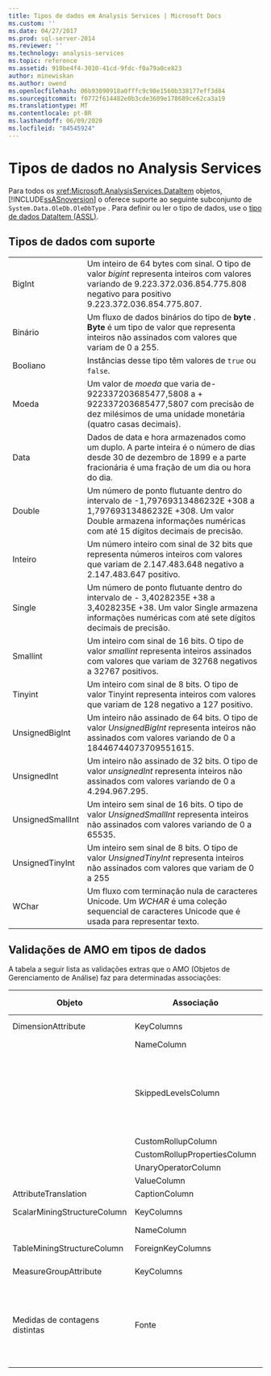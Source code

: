 ```yaml
---
title: Tipos de dados em Analysis Services | Microsoft Docs
ms.custom: ''
ms.date: 04/27/2017
ms.prod: sql-server-2014
ms.reviewer: ''
ms.technology: analysis-services
ms.topic: reference
ms.assetid: 910be4f4-3010-41cd-9fdc-f0a79a0ce823
author: minewiskan
ms.author: owend
ms.openlocfilehash: 06b93090918a0fffc9c98e1560b338177eff3d84
ms.sourcegitcommit: f0772f614482e0b3cde3609e178689ce62ca3a19
ms.translationtype: MT
ms.contentlocale: pt-BR
ms.lasthandoff: 06/09/2020
ms.locfileid: "84545924"
---
```

# <a name="data-types-in-analysis-services"></a>Tipos de dados no Analysis Services
  Para todos os <xref:Microsoft.AnalysisServices.DataItem> objetos, [!INCLUDE[ssASnoversion](../../../includes/ssasnoversion-md.md)] o oferece suporte ao seguinte subconjunto de `System.Data.OleDb.OleDbType` . Para definir ou ler o tipo de dados, use o [tipo de dados DataItem &#40;ASSL&#41;](https://docs.microsoft.com/bi-reference/assl/data-type/dataitem-data-type-assl).  
  
## <a name="supported-data-types"></a>Tipos de dados com suporte  
  
|||  
|-|-|  
|BigInt|Um inteiro de 64 bytes com sinal. O tipo de valor *bigint* representa inteiros com valores variando de 9.223.372.036.854.775.808 negativo para positivo 9.223.372.036.854.775.807.|  
|Binário|Um fluxo de dados binários do tipo de **byte** . **Byte** é um tipo de valor que representa inteiros não assinados com valores que variam de 0 a 255.|  
|Booliano|Instâncias desse tipo têm valores de `true` ou `false`.|  
|Moeda|Um valor de *moeda* que varia de-922337203685477,5808 a + 922337203685477,5807 com precisão de dez milésimos de uma unidade monetária (quatro casas decimais).|  
|Data|Dados de data e hora armazenados como um duplo. A parte inteira é o número de dias desde 30 de dezembro de 1899 e a parte fracionária é uma fração de um dia ou hora do dia.|  
|Double|Um número de ponto flutuante dentro do intervalo de -1,79769313486232E +308 a 1,79769313486232E +308. Um valor Double armazena informações numéricas com até 15 dígitos decimais de precisão.|  
|Inteiro|Um número inteiro com sinal de 32 bits que representa números inteiros com valores que variam de 2.147.483.648 negativo a 2.147.483.647 positivo.|  
|Single|Um número de ponto flutuante dentro do intervalo de - 3,4028235E +38 a 3,4028235E +38. Um valor Single armazena informações numéricas com até sete dígitos decimais de precisão.|  
|Smallint|Um inteiro com sinal de 16 bits. O tipo de valor *smallint* representa inteiros assinados com valores que variam de 32768 negativos a 32767 positivos.|  
|Tinyint|Um inteiro com sinal de 8 bits. O tipo de valor Tinyint representa inteiros com valores que variam de 128 negativo a 127 positivo.|  
|UnsignedBigInt|Um inteiro não assinado de 64 bits. O tipo de valor *UnsignedBigInt* representa inteiros não assinados com valores variando de 0 a 18446744073709551615.|  
|UnsignedInt|Um inteiro não assinado de 32 bits. O tipo de valor *unsignedInt* representa inteiros não assinados com valores variando de 0 a 4.294.967.295.|  
|UnsignedSmallInt|Um inteiro sem sinal de 16 bits. O tipo de valor *UnsignedSmallInt* representa inteiros não assinados com valores variando de 0 a 65535.|  
|UnsignedTinyInt|Um inteiro sem sinal de 8 bits. O tipo de valor *UnsignedTinyInt* representa inteiros não assinados com valores que variam de 0 a 255|  
|WChar|Um fluxo com terminação nula de caracteres Unicode. Um *WCHAR* é uma coleção sequencial de caracteres Unicode que é usada para representar texto.|  
  
## <a name="amo-validations-on-data-types"></a>Validações de AMO em tipos de dados  
 A tabela a seguir lista as validações extras que o AMO (Objetos de Gerenciamento de Análise) faz para determinadas associações:  
  
|Objeto|Associação|Tipos de dados permitidos|  
|------------|-------------|------------------------|  
|DimensionAttribute|KeyColumns|Todos menos Binary|  
||NameColumn|Apenas WChar|  
||SkippedLevelsColumn|Apenas os tipos inteiros: BigInt, Inteiro, SmallInt, TinyInt, UnsignedBigInt, UnsignedInt, UnsignedSmallInt, UnsignedTinyInt|  
||CustomRollupColumn|Apenas WChar|  
||CustomRollupPropertiesColumn|Apenas WChar|  
||UnaryOperatorColumn|Apenas WChar|  
||ValueColumn|Tudo|  
|AttributeTranslation|CaptionColumn|Apenas WChar|  
|ScalarMiningStructureColumn|KeyColumns|Todos menos Binary|  
||NameColumn|Apenas WChar|  
|TableMiningStructureColumn|ForeignKeyColumns|Todos menos Binary|  
|MeasureGroupAttribute|KeyColumns|Todos menos Binary|  
|Medidas de contagens distintas|Fonte|BigInt, Currency, Double, Integer, Single, SmallInt, TinyInt, UnsignedBigInt, UnsignedInt, UnsignedSmallInt, UnsignedTinyInt|  
  
  
